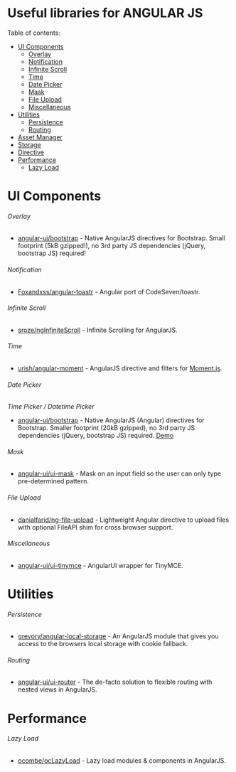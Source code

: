 # Useful libraries for ANGULAR JS

Table of contents:
- [UI Components](#ui-components)
    - [Overlay](#overlay)
    - [Notification](#notification)
    - [Infinite Scroll](#infinite-scroll)
    - [Time](#time)
    - [Date Picker](#date-picker)
    - [Mask](#mask)
    - [File Upload](#file-upload)
    - [Miscellaneous](#miscellaneous)
- [Utilities](#utilities)
    - [Persistence](#persistence)
    - [Routing](#routing)
- [Asset Manager](#asset-manager)
- [Storage](#storage)
- [Directive](#directive)
- [Performance](#performance)
    - [Lazy Load](#lazy-load)


# UI Components

###### Overlay
* [angular-ui/bootstrap](https://github.com/angular-ui/bootstrap) - Native AngularJS directives for Bootstrap. Small footprint (5kB gzipped!), no 3rd party JS dependencies (jQuery, bootstrap JS) required!

###### Notification
* [Foxandxss/angular-toastr](https://github.com/Foxandxss/angular-toastr) - Angular port of CodeSeven/toastr.

###### Infinite Scroll
* [sroze/ngInfiniteScroll](https://github.com/sroze/ngInfiniteScroll/) - Infinite Scrolling for AngularJS.

###### Time
* [urish/angular-moment](https://github.com/urish/angular-moment) - AngularJS directive and filters for [Moment.js](https://momentjs.com/).

###### Date Picker

*Time Picker / Datetime Picker*

* [angular-ui/bootstrap](https://github.com/angular-ui/bootstrap) - Native AngularJS (Angular) directives for Bootstrap. Smaller footprint (20kB gzipped), no 3rd party JS dependencies (jQuery, bootstrap JS) required. [Demo](https://angular-ui.github.io/bootstrap/#!#datepicker) 

###### Mask
* [angular-ui/ui-mask](https://github.com/angular-ui/ui-mask) - Mask on an input field so the user can only type pre-determined pattern.

###### File Upload
* [danialfarid/ng-file-upload](https://github.com/danialfarid/ng-file-upload) - Lightweight Angular directive to upload files with optional FileAPI shim for cross browser support.

###### Miscellaneous
* [angular-ui/ui-tinymce](https://github.com/angular-ui/ui-tinymce) - AngularUI wrapper for TinyMCE.

# Utilities

###### Persistence
* [grevory/angular-local-storage](https://github.com/grevory/angular-local-storage) - An AngularJS module that gives you access to the browsers local storage with cookie fallback.

###### Routing
* [angular-ui/ui-router](https://github.com/angular-ui/ui-router) - The de-facto solution to flexible routing with nested views in AngularJS.

# Performance

###### Lazy Load
 - [ocombe/ocLazyLoad](https://github.com/ocombe/ocLazyLoad) - Lazy load modules & components in AngularJS.
